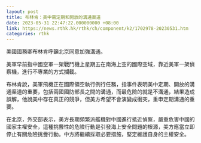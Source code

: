 ```yaml
---
layout: post
title: 布林肯：美中需定期和開放的溝通渠道
date: 2023-05-31 22:47:22.000000000 +08:00
link: https://news.rthk.hk/rthk/ch/component/k2/1702978-20230531.htm
categories: rthk
---
```


美國國務卿布林肯呼籲北京同意加強溝通。

美軍早前指中國空軍一架戰鬥機上星期五在南海上空的國際空域，靠近美軍一架偵察機，進行不專業的方式攔截。

布林肯說，美軍飛機正在國際領空執行例行任務，指事件表明美中定期、開放的溝通渠道的重要，包括兩國國防部長之間的溝通，而最危險的就是不溝通，結果造成誤解，他說美中存在真正的競爭，但美方希望不會演變成衝突，重申定期溝通的重要。

在北京，外交部表示，美方長期頻繁派艦機對中國進行抵近偵察，嚴重危害中國的國家主權安全，這種挑釁性的危險行動是引發海上安全問題的根源，美方應當立即停止有關危險挑釁行動。中方將繼續採取必要措施，堅定維護自身的主權安全。
